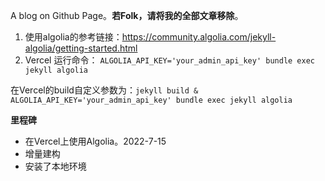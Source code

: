 A blog on Github Page。**若Folk，请将我的全部文章移除**。

1. 使用algolia的参考链接：https://community.algolia.com/jekyll-algolia/getting-started.html
2. Vercel 运行命令： `ALGOLIA_API_KEY='your_admin_api_key' bundle exec jekyll algolia`

在Vercel的build自定义参数为：`jekyll build & ALGOLIA_API_KEY='your_admin_api_key' bundle exec jekyll algolia`

**里程碑**

- 在Vercel上使用Algolia。2022-7-15
- 增量建构
- 安装了本地环境
